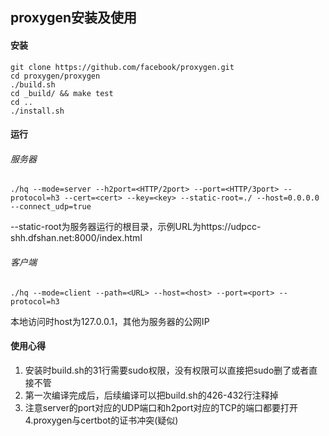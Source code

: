 ## proxygen安装及使用
#### 安装
```
git clone https://github.com/facebook/proxygen.git
cd proxygen/proxygen
./build.sh
cd _build/ && make test
cd ..
./install.sh
```
#### 运行
###### 服务器
```
./hq --mode=server --h2port=<HTTP/2port> --port=<HTTP/3port> --protocol=h3 --cert=<cert> --key=<key> --static-root=./ --host=0.0.0.0 --connect_udp=true
```
--static-root为服务器运行的根目录，示例URL为https://udpcc-shh.dfshan.net:8000/index.html
###### 客户端
```
./hq --mode=client --path=<URL> --host=<host> --port=<port> --protocol=h3
```
本地访问时host为127.0.0.1，其他为服务器的公网IP
#### 使用心得
1. 安装时build.sh的31行需要sudo权限，没有权限可以直接把sudo删了或者直接不管
2. 第一次编译完成后，后续编译可以把build.sh的426-432行注释掉
3. 注意server的port对应的UDP端口和h2port对应的TCP的端口都要打开
4.proxygen与certbot的证书冲突(疑似)
